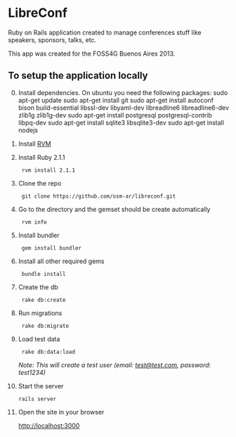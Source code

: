 LibreConf
========

Ruby on Rails application created to manage conferences stuff like speakers, sponsors, talks, etc.

This app was created for the FOSS4G Buenos Aires 2013.

To setup the application locally
--------------------------------

0. Install dependencies. On ubuntu you need the following packages:
        sudo apt-get update
        sudo apt-get install git
        sudo apt-get install autoconf bison build-essential libssl-dev libyaml-dev libreadline6 libreadline6-dev zlib1g zlib1g-dev
        sudo apt-get install postgresql postgresql-contrib libpq-dev 
        sudo apt-get install sqlite3 libsqlite3-dev
        sudo apt-get install nodejs

1. Install [RVM](https://rvm.io/)

2. Install Ruby 2.1.1

        rvm install 2.1.1

3. Clone the repo

        git clone https://github.com/osm-ar/libreconf.git

4. Go to the directory and the gemset should be create automatically

        rvm info

5. Install bundler

        gem install bundler

6. Install all other required gems
    
        bundle install

7. Create the db

        rake db:create

8. Run migrations
    
        rake db:migrate

9. Load test data

        rake db:data:load

	_Note: This will create a test user (email: test@test.com, password: test1234)_

10. Start the server
    
        rails server

11. Open the site in your browser

    [http://localhost:3000](http://localhost:3000)
